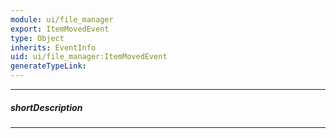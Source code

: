 ```yaml
---
module: ui/file_manager
export: ItemMovedEvent
type: Object
inherits: EventInfo
uid: ui/file_manager:ItemMovedEvent
generateTypeLink: 
---
```

---
##### shortDescription
<!-- Description goes here -->

---
<!-- Description goes here -->